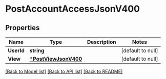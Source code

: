 # PostAccountAccessJsonV400

## Properties
Name | Type | Description | Notes
------------ | ------------- | ------------- | -------------
**UserId** | **string** |  | [default to null]
**View** | [***PostViewJsonV400**](PostViewJsonV400.md) |  | [default to null]

[[Back to Model list]](../README.md#documentation-for-models) [[Back to API list]](../README.md#documentation-for-api-endpoints) [[Back to README]](../README.md)


